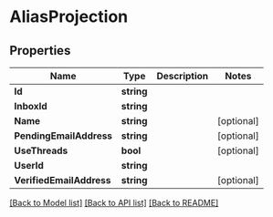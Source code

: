 # AliasProjection

## Properties

Name | Type | Description | Notes
------------ | ------------- | ------------- | -------------
**Id** | **string** |  | 
**InboxId** | **string** |  | 
**Name** | **string** |  | [optional] 
**PendingEmailAddress** | **string** |  | [optional] 
**UseThreads** | **bool** |  | [optional] 
**UserId** | **string** |  | 
**VerifiedEmailAddress** | **string** |  | [optional] 

[[Back to Model list]](../README.md#documentation-for-models) [[Back to API list]](../README.md#documentation-for-api-endpoints) [[Back to README]](../README.md)


